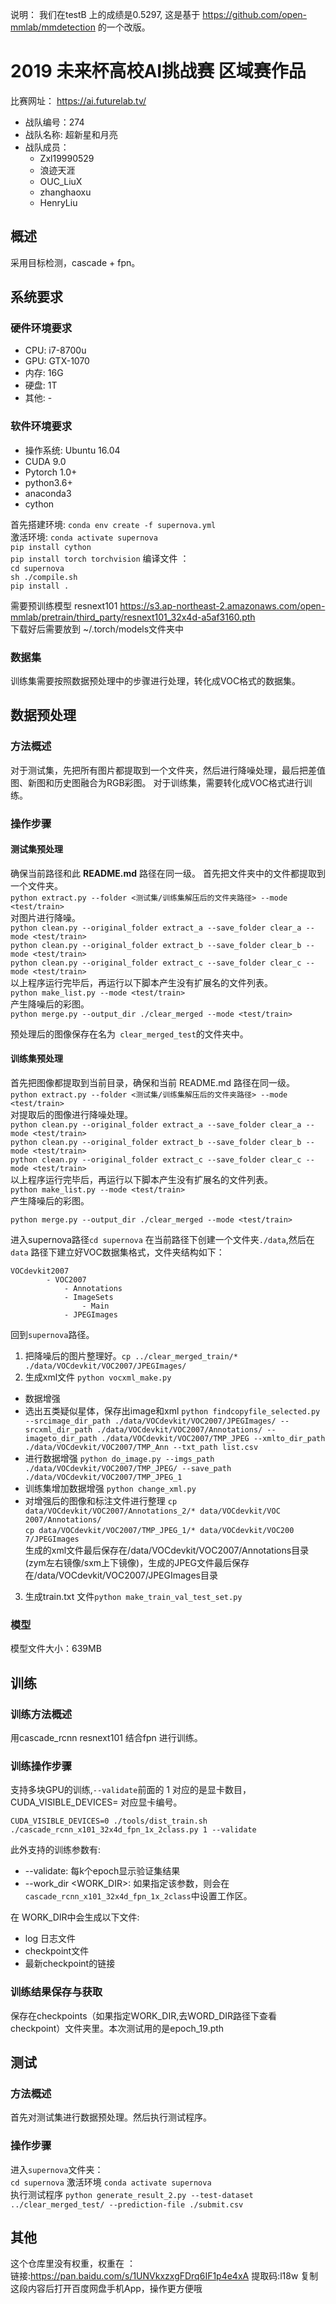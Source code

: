 说明： 我们在testB 上的成绩是0.5297, 这是基于 https://github.com/open-mmlab/mmdetection 的一个改版。

# 2019 未来杯高校AI挑战赛 区域赛作品

比赛网址： https://ai.futurelab.tv/

* 战队编号：274
* 战队名称: 超新星和月亮
* 战队成员：
  - Zxl19990529
  - 浪迹天涯
  - OUC_LiuX	
  - zhanghaoxu	
  - HenryLiu	

## 概述

采用目标检测，cascade + fpn。 

## 系统要求

### 硬件环境要求

* CPU:  i7-8700u
* GPU:  GTX-1070
* 内存:  16G
* 硬盘:  1T
* 其他:  -

### 软件环境要求

* 操作系统: Ubuntu 16.04 
* CUDA 9.0
* Pytorch 1.0+
* python3.6+
* anaconda3
* cython

首先搭建环境: `conda env create -f supernova.yml`  
激活环境: `conda activate supernova`  
`pip install cython`  
`pip install torch torchvision`
编译文件 ：  
`cd supernova`  
`sh ./compile.sh`   
`pip install .`

需要预训练模型 resnext101 https://s3.ap-northeast-2.amazonaws.com/open-mmlab/pretrain/third_party/resnext101_32x4d-a5af3160.pth  
下载好后需要放到 ~/.torch/models文件夹中
### 数据集

训练集需要按照数据预处理中的步骤进行处理，转化成VOC格式的数据集。  

## 数据预处理

### 方法概述
对于测试集，先把所有图片都提取到一个文件夹，然后进行降噪处理，最后把差值图、新图和历史图融合为RGB彩图。 对于训练集，需要转化成VOC格式进行训练。

### 操作步骤

#### 测试集预处理
确保当前路径和此 **README.md** 路径在同一级。
首先把文件夹中的文件都提取到一个文件夹。  
`python extract.py --folder <测试集/训练集解压后的文件夹路径> --mode <test/train>`  
对图片进行降噪。  
`python clean.py --original_folder extract_a --save_folder clear_a --mode <test/train>`  
`python clean.py --original_folder extract_b --save_folder clear_b --mode <test/train>`  
`python clean.py --original_folder extract_c --save_folder clear_c --mode <test/train>`  
以上程序运行完毕后，再运行以下脚本产生没有扩展名的文件列表。  
`python make_list.py --mode <test/train>`  
产生降噪后的彩图。  
`python merge.py --output_dir ./clear_merged --mode <test/train>`

预处理后的图像保存在名为` clear_merged_test`的文件夹中。

#### 训练集预处理  
首先把图像都提取到当前目录，确保和当前 README.md 路径在同一级。  
`python extract.py --folder <测试集/训练集解压后的文件夹路径> --mode <test/train>`  
对提取后的图像进行降噪处理。  
`python clean.py --original_folder extract_a --save_folder clear_a --mode <test/train>`  
`python clean.py --original_folder extract_b --save_folder clear_b --mode <test/train>`  
`python clean.py --original_folder extract_c --save_folder clear_c --mode <test/train>`  
以上程序运行完毕后，再运行以下脚本产生没有扩展名的文件列表。  
`python make_list.py --mode <test/train>`  
产生降噪后的彩图。  

`python merge.py --output_dir ./clear_merged --mode <test/train>`  

进入supernova路径`cd supernova`
在当前路径下创建一个文件夹`./data`,然后在 `data` 路径下建立好VOC数据集格式，文件夹结构如下：
```
VOCdevkit2007
        - VOC2007
            - Annotations 
            - ImageSets 
                - Main
            - JPEGImages
```
回到`supernova`路径。
1. 把降噪后的图片整理好。`cp ../clear_merged_train/* ./data/VOCdevkit/VOC2007/JPEGImages/`
2. 生成xml文件 `python vocxml_make.py`  

* 数据增强
* 选出五类疑似星体，保存出image和xml
`python findcopyfile_selected.py --srcimage_dir_path ./data/VOCdevkit/VOC2007/JPEGImages/ --srcxml_dir_path ./data/VOCdevkit/VOC2007/Annotations/ --imageto_dir_path ./data/VOCdevkit/VOC2007/TMP_JPEG --xmlto_dir_path ./data/VOCdevkit/VOC2007/TMP_Ann --txt_path list.csv`  
* 进行数据增强
`python do_image.py --imgs_path ./data/VOCdevkit/VOC2007/TMP_JPEG/ --save_path ./data/VOCdevkit/VOC2007/TMP_JPEG_1`  
* 训练集增加数据增强
`python change_xml.py`  
* 对增强后的图像和标注文件进行整理
`cp data/VOCdevkit/VOC2007/Annotations_2/* data/VOCdevkit/VOC
2007/Annotations/`  
`cp data/VOCdevkit/VOC2007/TMP_JPEG_1/* data/VOCdevkit/VOC200
7/JPEGImages`  
生成的xml文件最后保存在/data/VOCdevkit/VOC2007/Annotations目录(zym左右镜像/sxm上下镜像)，生成的JPEG文件最后保存在/data/VOCdevkit/VOC2007/JPEGImages目录


3. 生成train.txt 文件`python make_train_val_test_set.py`  

### 模型

模型文件大小：639MB

## 训练

### 训练方法概述

用cascade_rcnn resnext101 结合fpn 进行训练。

### 训练操作步骤

支持多块GPU的训练,`--validate`前面的 1 对应的是显卡数目，CUDA_VISIBLE_DEVICES= 对应显卡编号。  
```shell
CUDA_VISIBLE_DEVICES=0 ./tools/dist_train.sh ./cascade_rcnn_x101_32x4d_fpn_1x_2class.py 1 --validate 
```

此外支持的训练参数有:

- --validate: 每k个epoch显示验证集结果
- --work_dir <WORK_DIR>: 如果指定该参数，则会在`cascade_rcnn_x101_32x4d_fpn_1x_2class`中设置工作区。

在 WORK_DIR中会生成以下文件:

- log 日志文件
- checkpoint文件
- 最新checkpoint的链接

### 训练结果保存与获取

保存在checkpoints（如果指定WORK_DIR,去WORD_DIR路径下查看checkpoint）文件夹里。本次测试用的是epoch_19.pth

## 测试

### 方法概述

首先对测试集进行数据预处理。然后执行测试程序。

### 操作步骤

进入`supernova`文件夹：  
`cd supernova` 
激活环境 `conda activate supernova`  
执行测试程序 
`python generate_result_2.py --test-dataset ../clear_merged_test/ --prediction-file ./submit.csv`


## 其他

这个仓库里没有权重，权重在 ：  
链接:https://pan.baidu.com/s/1UNVkxzxgFDrq6IF1p4e4xA 提取码:l18w 复制这段内容后打开百度网盘手机App，操作更方便哦
